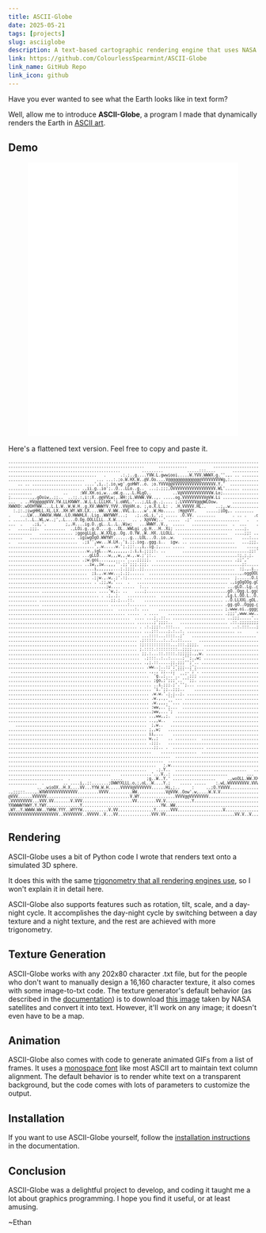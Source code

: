 ```yaml
---
title: ASCII-Globe
date: 2025-05-21
tags: [projects]
slug: asciiglobe
description: A text-based cartographic rendering engine that uses NASA satellite data
link: https://github.com/ColourlessSpearmint/ASCII-Globe
link_name: GitHub Repo
link_icon: github
---
```


Have you ever wanted to see what the Earth looks like in text form?

Well, allow me to introduce **ASCII-Globe**, a program I made that dynamically renders the Earth in [ASCII art](https://en.wikipedia.org/wiki/ASCII_art).

## Demo

<figure>
<img src="https://github.com/ColourlessSpearmint/ASCII-Globe/raw/main/images/ascii_globe.gif" class="noborder bigimage" alt="A spinning globe rendered with text">
</figure>

Here's a flattened text version. Feel free to copy and paste it.

<pre style="font-size: clamp(0.1rem, 2vw, 0.5rem);">
..........................................................................................................................................................................................................
.........................................................      ............           .................................................................................................................  .
...............................................         .........          .....:::....       ................................    .       ....... .....    ...............................................
.....................................   .      .:.;..g....YVW.L.gwwiooi.....W.YVV.WWWX.g.''.,. .. .........           ..      .................  .... ....:.    ..........................................
................................     ... ...:.;o.W.HX.W..@V.Oo....V@@@@@@@@@@@@@@VVVVVVVVWg,:..............'.,ooiii'............;......... ..............o..i;..     ..........       ....................
    .. .. ..................... ....',i,.:.io,wg'.goHWY..o. ;o.YVVV@@VVVVVVVVVVVVVVVVVV.Y.'  ...............,oH.;i;.................  .....:.........  .  .:;i...;;;....................    .. ........   
.............................. .,ii.g..io';..O...LLo..g..  ...;.;;;,OVVVVVVVVVVVVVVVVVV.WL'...... .........  ..   ................  ,.g.,...      ...'..OHW.....V.YWo         ...;gg.w;;,;.......... .....
..........             ..     :WV.XH.oi,w...oW.g..,.L.HLgO,.         ..V@VVVVVVVVVVVVW.Lo;........................ ...............,.L'.    .g,.;''.LX.VVVVVV.WY.Y...X..O.iLL., ....,..,,,.    ..   ....;..
;.........,.gOoiw,.;;..  ..:;.:,i:;X..@@VVLw;,.WH:;L.WVWW.VW..,. .....og.VVVVVVVVVV@VW.Li ...................   .;,.ww..    .  .. .g. ... .Y@L.WWVY.VV....YYW...VVV....VVVVVVWoH.HHWVV.....gOOi......;;:..
...  . ..HV@@@@@VVV.YW.LLHXWWY..W.L.L.LLLHX.'i.oWVL.'...;,LL.@..;.... ;.LVVVVVV@@@WLOow.      .............. .w...W..X.LLL.. .'...i...OWWXOHV..W.VVV.WWWW...YWW.WWWW.HH.HX.W.VVWWWV.YYWWWY.V.V..WWW.LV.YW.
XWWXO:.wOOHYWW....L.L.W..W.W.H..g.XV.WWWYV.YVV..VV@VH.o. ;,o.X.L.L: . .H.VVVVV.HL..    ..;,.w............   w.XO.';.ggw,,.og'.L.X..WWWWWWWWWWLX.YYYWW.HWWWWWW..WWWWW...X..XWV.W.WW.V.Y..YWWW.WWY.VV.V...VV
  :.;:.;iwgHHLL.XL.LX..XH.WY.WX.LX....WW..V.WW..VVL.i....w'..W.Ho..... :H@@VVY.    .....;iOg,. ........  .;oHO.w....OOO..,.g.LOOLLO.LLg.OLO.WYYWYW..LLLXX....L.XXH...LOOL...WWWY....WWY.YWWW.VVV.W...VVV.o
.    ...LW...XWWXW.HWW..LO.HWWHLX..Lig..WWYWWY...;   .;..oL.i,',; ..... .O.VV. ........       . .. .   .o..HLg,...Lo...O.OHLOLLOLLLOLL.L.X..WWWW.W.H.OOOLLLLLLL...X.LO.L.XHX..XXHW...VVVVV.V.og.gWVY..g..;
. .....:..L..WL,w..;',.L....O.Og.OOLLLLL..X.W....   .. . X@VVW;..' .....  .;' ...................   .   .H.,,,.. .,iwgigLOOLO.g..O.OLO.L.HW.XHXXXH.HHX.OOO.OLLLLLLLLL.XLOLLLLL.L..Y.Lgogo.Lg. :.gw..;.    
...  .    .;i,'.        ;,.H....ig.O..gL..L..L..Wiw;   ...WWWY..V.,  .....   ...............  .  ...    ....,'   .wXLggoLLO.LO.OHLLX...L..HHHH....L.LO.LOLOOgog..O.HWWWWW..WW....XO,.       ;LW.,     ....
.   .....;;;.  .........  .,LOi.g..g.O....g...OL..WWLgi ,g.H...H..Xi; ........................ ....;.    .;...:.,..O..OL.LX.L..HX.W..L.WWWWYYYYYWW.X.XO.L.L.oO..go.HLOOXLOOLO.HX...  ...... .V.o......... 
..........   .............. ;ggogLLgL..W.XXLg..Og..O.YW.,W..HX..LLOLL. .....................   ....;;: ...;;..,iw...,,ggOWYW.WW..Y..WX...VV...Y.YWWW..OOO.gOXL..iwoow..o.i.i..O..go.i. .... ,..  ... .. ..
......   ................... .igiwgOgO.WWYWY.......g...LOL...O..io.,w.   .....................    ...:.....;;''...',w....HWWH...VV...VVVVVV...YYYWWW.LXXOL.LH..iOi;...W.O'.OLW,.igo,.. ....... ...........
.   .........................  .;i'',ww...W.LH..'i.;;.iog..ggg.i..  igw. .. ...................   ...;;;...,.;;;;.',,,w.,i....LWYHXVVVV..VV..V.WWW.WWY..g..YLw.L..O..V.V.,.Vg.'.i,;..; . ...  ........... 
....................................',.w.....w.';.;;:..,i,.ig.;,.... .....  ....................    ....,.w,;.;..;.;........;...';oH......g..HOLHL....V..LL..g.oo.XW.WW.i.LWg;.g.:. :. .... ..............
.................................w.,igL...w,,,,,,,.;.i,i.;;;;:. ..       ............................;;:'......;;;;;;.  .  ....; ..oOi....,,w.ioO...XO..Ogo..goo...g.gLo..,g,..,.. ..i....................
.............................. ...gLLO....w,,,w,,.w.,.w.;';:..    ..............................:;.;.;.  .......;;.;...:..;;.Ow,. ;.i.i.ow.'.gH.O.L....g........ggo.ww,.,,..;;. .. .:.. ..................
.............................. .;w.goi....,,,....'..,.;;;;;.  ................................ .;;','    .. ... .;..;',...X.WWgw; .i.i.oi,,....g.gggg....gLOi.gg...,,,,.:..;.  ..  ..  ...................
............................... ..iw,,iw..,,,''.;;';;;.;;;. ......................................;:.......... ......;;.w,,,wo..,..,w.w.wwiwLVWO.gOggLL.O..L.,wi.w,.',w,;. .;.   .........................
....................................i,,,,,,,...;.;;;;..;;......................................  :;.,.i...i.  ..   . . . ,g...ww.iiii...wOHgii...ogogggg..ii.w,,.'''.,,,;. ...............................
.................................  ;i.,.w.ww...;.;;......  ......................................,.oggOOLX..,;  :,:..   .igggo.wo...i.....oi,,',.gio..o.ii.,,,.;...;....,;    ...   ......................
.................................. .;;w.,.w,.;'.:;...... ....................................  ;......O.L..O.Og..XL.giw.go.O..g.,ig..iiggg.i..w.;,..i..i.i...';....;.;;;''     ...........................
................................... .'.;;,w,'...  .   ...................................... .,igOgOOg.gOOggg.gLLLXXXL...igLgO.L..w..i.ig.oi.g..,';',,,,,;..;......;;.;:..   .............................
.........................................;w.... .....  :... ............................... ...gLO..Lg..gi.gL.gOXL.LLLLg.;o..gg.L, ;;;,ww,.ig..w,,.''..;;.:.:.;;;.:;.....   ..............................
............. ....................... ....'w,;. ..   ....;..................................gO..Ogg.L.ggoO..L.LO.L..LL.gi.;.ggg.LL.go;.   .,ow..;''';...;:...:.;.;;.;.....................................
...................................... . .;,.;.   ............  .......................... ,Lg.L.OO.L..O..L.g.....L.LL.gg, ..g.LLLLOL.: ..  ;...';;;;;:.:.,.:::.;:;...  . ................................
............ ..............................;;.;...::.    ................................. ..O.LLXXL.gOL...XXL.g.O.L....gi..w..LL..X.: ..... ....';;..   .;...... .   ....................................
............. ............................ .......:....... ............................... .gg.gO..Oggg.ggL..XXL.gLL..gg... ...L.Li.. ....... ;,,.;.  ... ;';;.... .... .. ...............................
............................................  .......:. ...    ........................... ;.www.oi..gggg.....L.ggggggg.www,.,o.,.   ........ .,w'. ..... ..;.,.... ... ... ..............................
................................................. .....  . ....    ....................... .;;;',www.ww..o....i.w.i....w..,ww;................ ..;.......   ..:;;;. ...  .................................
...................................................  .... ...;..::.. ...................... ..;;;.....'..,ww,,.';.,,,...;;,,ww,ig, ........... .'. ..... .. .  :;. ... . .................................
..................................................... .......;';;;:..   .................... .::.;;;;;;;;'.;;;;;..;;.';...,.,..o.. ............ ..: ....... .. ..  .. . ...:..............................
...................................................... . .:.;;;:..:::...  ................... ..:.:::...;...........;;;..';;w.,i: ...........  . ........... :.      .:. ... .............................
........................................................ ...;::....;.:..:. .................... ..      ...::::..:.::.;;,w,.,.,: ............  ... .............   ..::. .  ..............................
....................................................... ...::::...::::..;'   ...........................  .:::::..::.:..'.,w... ........................... ....  :...:........... .......................
...................................................... .;:::::...:..:..::....   ..........................:::;:::.::....;;',:  ............................. .... ..:........ ......   ... ...............
...................................................... :;:::::::::::...:::.;;;;.  ....................... .:.;..:::::.;.,,,. ......  ...........................:....:..:..... ...:.... .... .............
...................................................... ;.::::.:::::::::..;;;;.,,.. ....................... .;.:.......;.,,;........  ........ ...............  .:...    ... ..... .::::....... ...........
....................................................... ;;.:...::.::::.:;;;;;.,,w. ........................ ..:.......;'.';. ................ ................. ....:..........   :..:.:..................
.......................................................  .;:::..:..:.....;'';.,w; ......................... ..:..::...;';'': ... .....  ........................     .......      ..:. ... ...............
........................................................ .,;.::.....;;.;;;'';'.. .......................... .;..;;::.;;..'.; .. .. .... ..............................   .    .';:  .. . .................
......................................................... .ww..:..:;';';;;..;';........................... .,;;;;.;;;;'';;.'   .;. ...  .................................  ;';.,,.  ;................... .
 ......................................................... .,.,';;..;;''''..';'. ......................... ...w,,,,,..,.';.. ..,; .....................................  ..,w,,,,,;..w;   ....... ..... ..
...........................................................  'g.,;...'..'''.;;; .......................... ..iww...w,,,...   .,.. ..................................   ..,.ww,,ww....,,:  ...  ... .......
............................................................ ;go,;';;;'..''';;. ........................... ..w.i..iw,,.; .. .w'......................................',wwwwww,,,wi.ii..;.  .  ......... .
............................................................ ..i.;;;.;'.'';... ............................. i......,,.,'... ;.; .................................. ..,,,,w,ww,,,w.....,,;  ..... ........
............................................................ 'i.';;..;;;..    .............................. ,oi.giw,.'..... ...................................... .,w,,,,,,,,,w.ggi.w,..; ..............
........................................................... .w.w.'.;.;..;. ................................. ..ii.,ww.'. ....   .................................... ,w,,,,,,,,'wg.g..ww,.;. .............
........................................................... .w.,.,.'''... ................................... :...ww,;. ............................................ .iw,',i.,wwwii.o.,.,.................
........................................................... .w.,,,.''... ..................................... ,.w,.;. ............................................. .wo,..;....'w,...,w,;. .......... ...
........................................................... :ww,..';...  ...........................................  .................................................:...     ..;w...,.. .......... .  .
............................................................;ww,...';  ........................................     .................................................     ......   .,,'.:.......... ......
.......................................................... ..,ww,,;.  ............................................................................................................. .... ..........    ...
.......................................................... ..,,w..   ................................................................................................................ ... .........  :... 
   .......................................................  ;,w..   ...................................................................................................................................   
.......................................................... ;,,w;   .............................................................. .........  .......................................... ......... .;:  ...
.......................................................... ii,...    ..................................................................... .. ....................................................   .... 
.......................................................... w,,;    .. .........  ......................................................... ..  ...........................................................
.......................................................... .;;;.   ........................................................................  ....................................................... .....
.............................................................;;.. .  ............. .......................................................................................................................
............................................................    ...............  .........................................................................................................................
....................................................................  ....................................................................................................................................
.................................................................  ........................................................................................  .  ........... ..... ........................
..............................................................   :.w..........................................................            ........         .. ..           .     .        ................
..........................................................    .;.Y..  ..............................   ..        ...          ..;.OLo.;...        .w,oi,..gV.LXWO.,.LL.,'oO..gO.LYL.,.....      ..........
...........................................    .............'...V..: .......................        ...  ....;...  ..:'.i,:'gL.WYVVVVV.WW.HXg......VVVVVVVV.VVVVVVVVVVVVVVVVVVVVVVVVVVVYV...i':...   .....
.......................  .                 .....          ;g..W..Y.' ..................     .,woOLL.WW.XX.W.W..WW..X..VVVV..VVVVV......VVV.YVVVYVVV....................................V.VVVVVW...O,. ....
............  .        .. ....i,.;:.......;OWWYXLLL.o,;,oL..W....Y.;    ..... .....    :.wL.WVVVVVVVV.VVVVV...VVVV..VV..Y.V..............YWW...Y................................................WW.o:.....
            .. .wioOX..H.X....VV...YYW.W.H.....VVVVV@VVVVVVV......Hi,;..     :     ..;O.YVVVV...........................V...................V.................................................YW.. .      
.,;;;::....,.WXWVVVVVVVVVVVVV.........VVVV..........WW............V@VVW..Oow'.w,....W.V.V................................................................V....................................WOLi...goow.
@VVV......VVVVVV...................................V.WY...............VVVV@@VVVVVVVV........................................................................................................WHH.VV@VV@@@@@
.VVVVVVVVV...VVV.VV.......V.VVV.....................VV........VV.V...........Y..........................................................................................V...V...............W.XH.YWY......
YXWWWWYWWY.Y.YWY..............Y.................................YW..WW......................................................................................................................YY......XWWW.Y
.WY..Y.WWWW.WW..YWHW.YYY..WYYYW...........V.VV...............Y......VVV...................V....................V...............V...............................................................VV.........
VVVVVVVVVVVVVVVVVVVVV..VVVVVVVV..VVVVV..V...VV..............VVV.VV.............................VV.V..V......VV..............V....................................................................VVVVVVVVV
</pre>

## Rendering

ASCII-Globe uses a bit of Python code I wrote that renders text onto a simulated 3D sphere.

It does this with the same [trigonometry that all rendering engines use](https://www.cs.trinity.edu/~jhowland/class.files.cs357.html/blender/blender-stuff/m3d.pdf), so I won't explain it in detail here.

ASCII-Globe also supports features such as rotation, tilt, scale, and a day-night cycle. It accomplishes the day-night cycle by switching between a day texture and a night texture, and the rest are achieved with more trigonometry.

## Texture Generation

ASCII-Globe works with any 202x80 character .txt file, but for the people who don't want to manually design a 16,160 character texture, it also comes with some image-to-txt code. The texture generator's default behavior (as described in the [documentation](https://github.com/ColourlessSpearmint/ASCII-Globe/blob/main/README.md)) is to download [this image](https://eoimages.gsfc.nasa.gov/images/imagerecords/74000/74218/world.200412.3x5400x2700.jpg) taken by NASA satellites and convert it into text. However, it'll work on any image; it doesn't even have to be a map.

## Animation

ASCII-Globe also comes with code to generate animated GIFs from a list of frames. It uses a [monospace font](https://en.wikipedia.org/wiki/Monospaced_font) like most ASCII art to maintain text column alignment. The default behavior is to render white text on a transparent background, but the code comes with lots of parameters to customize the output.

## Installation

If you want to use ASCII-Globe yourself, follow the [installation instructions](https://github.com/ColourlessSpearmint/ASCII-Globe/blob/main/README.md#installation) in the documentation.

## Conclusion

ASCII-Globe was a delightful project to develop, and coding it taught me a lot about graphics programming. I hope you find it useful, or at least amusing.

~Ethan
